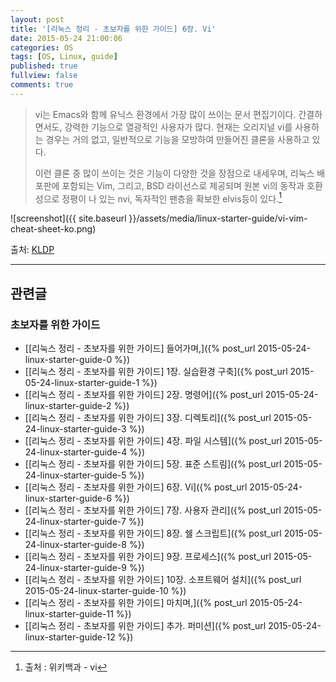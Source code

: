 ```yaml
---
layout: post
title: '[리눅스 정리 - 초보자를 위한 가이드] 6장. Vi'
date: 2015-05-24 21:00:06
categories: OS
tags: [OS, Linux, guide]
published: true
fullview: false
comments: true
---
```


>vi는 Emacs와 함께 유닉스 환경에서 가장 많이 쓰이는 문서 편집기이다. 간결하면서도, 강력한 기능으로 열광적인 사용자가 많다. 현재는 오리지널 vi를 사용하는 경우는 거의 없고, 일반적으로 기능을 모방하여 만들어진 클론을 사용하고 있다.
>
>이런 클론 중 많이 쓰이는 것은 기능이 다양한 것을 장점으로 내세우며, 리눅스 배포판에 포함되는 Vim, 그리고, BSD 라이선스로 제공되며 원본 vi의 동작과 호환성으로 정평이 나 있는 nvi, 독자적인 팬층을 확보한 elvis등이 있다.[^1]

[^1]: 출처 : 위키백과 - vi

![screenshot]({{ site.baseurl }}/assets/media/linux-starter-guide/vi-vim-cheat-sheet-ko.png)

출처: [KLDP](http://kldp.org/node/102947)

* * *

## 관련글

### 초보자를 위한 가이드

* [[리눅스 정리 - 초보자를 위한 가이드] 들어가며,]({% post_url 2015-05-24-linux-starter-guide-0 %})
* [[리눅스 정리 - 초보자를 위한 가이드] 1장. 실습환경 구축]({% post_url 2015-05-24-linux-starter-guide-1 %})
* [[리눅스 정리 - 초보자를 위한 가이드] 2장. 명령어]({% post_url 2015-05-24-linux-starter-guide-2 %})
* [[리눅스 정리 - 초보자를 위한 가이드] 3장. 디렉토리]({% post_url 2015-05-24-linux-starter-guide-3 %})
* [[리눅스 정리 - 초보자를 위한 가이드] 4장. 파일 시스템]({% post_url 2015-05-24-linux-starter-guide-4 %})
* [[리눅스 정리 - 초보자를 위한 가이드] 5장. 표준 스트림]({% post_url 2015-05-24-linux-starter-guide-5 %})
* [[리눅스 정리 - 초보자를 위한 가이드] 6장. Vi]({% post_url 2015-05-24-linux-starter-guide-6 %})
* [[리눅스 정리 - 초보자를 위한 가이드] 7장. 사용자 관리]({% post_url 2015-05-24-linux-starter-guide-7 %})
* [[리눅스 정리 - 초보자를 위한 가이드] 8장. 쉘 스크립트]({% post_url 2015-05-24-linux-starter-guide-8 %})
* [[리눅스 정리 - 초보자를 위한 가이드] 9장. 프로세스]({% post_url 2015-05-24-linux-starter-guide-9 %})
* [[리눅스 정리 - 초보자를 위한 가이드] 10장. 소프트웨어 설치]({% post_url 2015-05-24-linux-starter-guide-10 %})
* [[리눅스 정리 - 초보자를 위한 가이드] 마치며,]({% post_url 2015-05-24-linux-starter-guide-11 %})
* [[리눅스 정리 - 초보자를 위한 가이드] 추가. 퍼미션]({% post_url 2015-05-24-linux-starter-guide-12 %})

